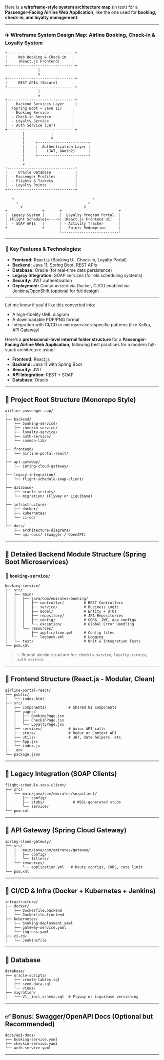 Here is a **wireframe-style system architecture map** (in text) for a **Passenger-Facing Airline Web Application**, like the one used for **booking, check-in, and loyalty management**:

---

### ✈️ **Wireframe System Design Map: Airline Booking, Check-in & Loyalty System**

```plaintext
+-------------------------------+
|     Web Booking & Check-in   |
|     (React.js Frontend)      |
+-------------------------------+
               |
               v
+-------------------------------+
|     REST APIs (Secure)       |
+-------------------------------+
               |
               v
+-------------------------------+
|    Backend Services Layer     |
|  (Spring Boot + Java 11)     |
|  - Booking Service           |
|  - Check-in Service          |
|  - Loyalty Service           |
|  - Auth Service (JWT)        |
+-------------------------------+
        |            |
        |            v
        |     +-----------------------+
        |     |  Authentication Layer |
        |     |    (JWT, OAuth2)      |
        |     +-----------------------+
        |
        v
+-------------------------------+
|     Oracle Database           |
|  - Passenger Profiles         |
|  - Flights & Tickets          |
|  - Loyalty Points             |
+-------------------------------+

   ↘                                    ↙
     ↘                                ↙
       v                            v
+----------------+       +--------------------------+
|  Legacy System |       |  Loyalty Program Portal  |
| (Flight Schedule|<---->| (React.js Frontend UI)   |
|  - SOAP APIs   |       | - Activity Tracker       |
+----------------+       | - Points Redemption      |
                         +--------------------------+

```

---

### 🔐 Key Features & Technologies:

* **Frontend:** React.js (Booking UI, Check-in, Loyalty Portal)
* **Backend:** Java 11, Spring Boot, REST APIs
* **Database:** Oracle (for real-time data persistence)
* **Legacy Integration:** SOAP services (for old scheduling systems)
* **Security:** JWT authentication
* **Deployment:** Containerized via Docker, CI/CD enabled via Jenkins/OpenShift (optional for full design)

---

Let me know if you'd like this converted into:

* A high-fidelity UML diagram
* A downloadable PDF/PNG format
* Integration with CI/CD or microservices-specific patterns (like Kafka, API Gateway)


Here’s a **professional-level internal folder structure** for a **Passenger-Facing Airline Web Application**, following best practices for a modern full-stack architecture using:

* **Frontend:** React.js
* **Backend:** Java 11 with Spring Boot
* **Security:** JWT
* **API Integration:** REST + SOAP
* **Database:** Oracle

---

## 📁 Project Root Structure (Monorepo Style)

```plaintext
airline-passenger-app/
│
├── backend/
│   ├── booking-service/
│   ├── checkin-service/
│   ├── loyalty-service/
│   ├── auth-service/
│   └── common-lib/
│
├── frontend/
│   └── airline-portal-react/
│
├── api-gateway/
│   └── spring-cloud-gateway/
│
├── legacy-integration/
│   └── flight-schedule-soap-client/
│
├── database/
│   ├── oracle-scripts/
│   └── migration/ (Flyway or Liquibase)
│
├── infrastructure/
│   ├── docker/
│   ├── kubernetes/
│   └── ci-cd/
│
└── docs/
    ├── architecture-diagrams/
    └── api-docs/ (Swagger / OpenAPI)
```

---

## 📁 Detailed Backend Module Structure (Spring Boot Microservices)

### 📁 `booking-service/`

```plaintext
booking-service/
├── src/
│   ├── main/
│   │   ├── java/com/emirates/booking/
│   │   │   ├── controller/         # REST Controllers
│   │   │   ├── service/            # Business Logic
│   │   │   ├── model/              # Entity + DTOs
│   │   │   ├── repository/         # JPA Repositories
│   │   │   ├── config/             # CORS, JWT, App configs
│   │   │   └── exception/          # Global Error Handling
│   │   └── resources/
│   │       ├── application.yml     # Config files
│   │       └── logback.xml         # Logging
│   └── test/                       # Unit & Integration Tests
└── pom.xml
```

> 💡 Repeat similar structure for: `checkin-service`, `loyalty-service`, `auth-service`

---

## 📁 Frontend Structure (React.js - Modular, Clean)

```plaintext
airline-portal-react/
├── public/
│   └── index.html
├── src/
│   ├── components/          # Shared UI components
│   ├── pages/
│   │   ├── BookingPage.jsx
│   │   ├── CheckInPage.jsx
│   │   └── LoyaltyPage.jsx
│   ├── services/            # Axios API calls
│   ├── store/               # Redux or Context API
│   ├── utils/               # JWT, date helpers, etc.
│   ├── App.jsx
│   └── index.js
├── .env
└── package.json
```

---

## 📁 Legacy Integration (SOAP Clients)

```plaintext
flight-schedule-soap-client/
├── src/
│   └── main/java/com/emirates/soapclient/
│       ├── config/
│       ├── stubs/             # WSDL-generated stubs
│       └── service/
└── pom.xml
```

---

## 📁 API Gateway (Spring Cloud Gateway)

```plaintext
spring-cloud-gateway/
├── src/
│   ├── main/java/com/emirates/gateway/
│   │   ├── config/
│   │   └── filters/
│   └── resources/
│       └── application.yml   # Route configs, CORS, rate limit
└── pom.xml
```

---

## 📁 CI/CD & Infra (Docker + Kubernetes + Jenkins)

```plaintext
infrastructure/
├── docker/
│   ├── Dockerfile.backend
│   └── Dockerfile.frontend
├── kubernetes/
│   ├── booking-deployment.yaml
│   ├── gateway-service.yaml
│   └── ingress.yaml
├── ci-cd/
│   └── Jenkinsfile
```

---

## 📁 Database

```plaintext
database/
├── oracle-scripts/
│   ├── create-tables.sql
│   ├── seed-data.sql
│   └── views/
├── migration/
│   └── V1__init_schema.sql  # Flyway or Liquibase versioning
```

---

## ✅ Bonus: Swagger/OpenAPI Docs (Optional but Recommended)

```plaintext
docs/api-docs/
├── booking-service.yaml
├── checkin-service.yaml
└── auth-service.yaml
```

---


